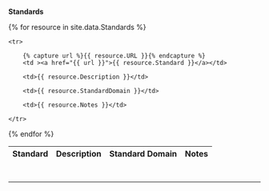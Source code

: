**Standards**

<table class="table">
<thead>
    <tr>
        <th>Standard</th>
        <th>Description</th>
        <th>Standard Domain</th>
        <th>Notes</th>
    </tr>
</thead>
<tbody>
{% for resource in site.data.Standards %}

    <tr>

        {% capture url %}{{ resource.URL }}{% endcapture %}
        <td ><a href="{{ url }}">{{ resource.Standard }}</a></td>
    
        <td>{{ resource.Description }}</td>

        <td>{{ resource.StandardDomain }}</td>

        <td>{{ resource.Notes }}</td>

    </tr>

{% endfor %}
</tbody>
</table>

<hr style="margin-top: 3em; margin-bottom: 3em;">
